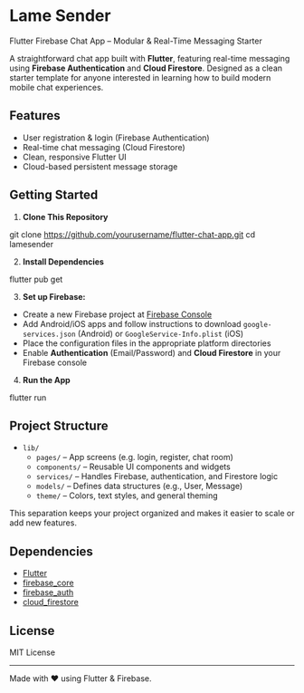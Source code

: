 # Lame Sender 
Flutter Firebase Chat App – Modular & Real-Time Messaging Starter

A straightforward chat app built with **Flutter**, featuring real-time messaging using **Firebase Authentication** and **Cloud Firestore**. Designed as a clean starter template for anyone interested in learning how to build modern mobile chat experiences.

## Features

- User registration & login (Firebase Authentication)
- Real-time chat messaging (Cloud Firestore)
- Clean, responsive Flutter UI
- Cloud-based persistent message storage

## Getting Started

1. **Clone This Repository**

git clone https://github.com/yourusername/flutter-chat-app.git
cd lamesender

2. **Install Dependencies**

flutter pub get

3. **Set up Firebase:**
- Create a new Firebase project at [Firebase Console](https://console.firebase.google.com/)
- Add Android/iOS apps and follow instructions to download `google-services.json` (Android) or `GoogleService-Info.plist` (iOS)
- Place the configuration files in the appropriate platform directories
- Enable **Authentication** (Email/Password) and **Cloud Firestore** in your Firebase console

4. **Run the App**

flutter run

## Project Structure

- `lib/`
  - `pages/` – App screens (e.g. login, register, chat room)
  - `components/` – Reusable UI components and widgets
  - `services/` – Handles Firebase, authentication, and Firestore logic
  - `models/` – Defines data structures (e.g., User, Message)
  - `theme/` – Colors, text styles, and general theming

This separation keeps your project organized and makes it easier to scale or add new features.


## Dependencies

- [Flutter](https://flutter.dev/)
- [firebase_core](https://pub.dev/packages/firebase_core)
- [firebase_auth](https://pub.dev/packages/firebase_auth)
- [cloud_firestore](https://pub.dev/packages/cloud_firestore)

## License

MIT License

---

Made with ❤️ using Flutter & Firebase.
